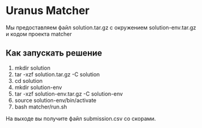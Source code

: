# Uranus Matcher
Мы предоставляем файл solution.tar.gz с окружением solution-env.tar.gz и кодом проекта matcher

## Как запускать решение

1) mkdir solution
2) tar -xzf solution.tar.gz -C solution
3) cd solution 
4) mkdir solution-env
5) tar -xzf solution-env.tar.gz -C solution-env
6) source solution-env/bin/activate
7) bash matcher/run.sh


На выходе вы получите файл submission.csv со скорами.